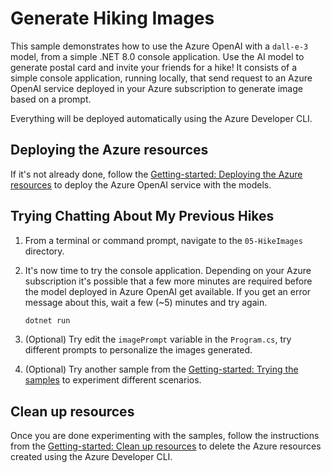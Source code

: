 # Generate Hiking Images

This sample demonstrates how to use the Azure OpenAI with a `dall-e-3` model, from a simple .NET 8.0 console application. Use the AI model to generate postal card and invite your friends for a hike! It consists of a simple console application, running locally, that send request to an Azure OpenAI service deployed in your Azure subscription to generate image based on a prompt. 

Everything will be deployed automatically using the Azure Developer CLI.


## Deploying the Azure resources

If it's not already done, follow the [Getting-started: Deploying the Azure resources](../../README.md#deploying-the-azure-resources) to deploy the Azure OpenAI service with the models.


## Trying Chatting About My Previous Hikes 

1. From a terminal or command prompt, navigate to the `05-HikeImages` directory.
   
2. It's now time to try the console application. Depending on your Azure subscription it's possible that a few more minutes are required before the model deployed in Azure OpenAI get available. If you get an error message about this, wait a few (~5) minutes and try again.
	```bash
	dotnet run
	```

3. (Optional) Try edit the `imagePrompt` variable in the `Program.cs`, try different prompts to personalize the images generated.

4. (Optional) Try another sample from the [Getting-started: Trying the samples](../../README.md#trying-the-samples) to experiment different scenarios.


## Clean up resources

Once you are done experimenting with the samples, follow the instructions from the [Getting-started: Clean up resources](../../README.md#clean-up-resources) to delete the Azure resources created using the Azure Developer CLI.